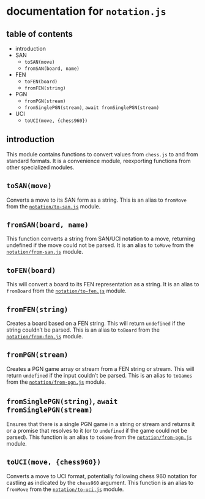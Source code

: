 documentation for `notation.js`
===

table of contents
---

- introduction
- SAN
  - `toSAN(move)`
  - `fromSAN(board, name)`
- FEN
  - `toFEN(board)`
  - `fromFEN(string)`
- PGN
  - `fromPGN(stream)`
  - `fromSinglePGN(stream)`, `await fromSinglePGN(stream)`
- UCI
  - `toUCI(move, {chess960})`

introduction
---

This module contains functions to convert values from `chess.js` to and from standard formats. It is a convenience module, reexporting functions from other specialized modules.

`toSAN(move)`
---

Converts a move to its SAN form as a string. This is an alias to `fromMove` from the [`notation/to-san.js`](notation/to-san.md) module.

`fromSAN(board, name)`
---

This function converts a string from SAN/UCI notation to a move, returning undefined if the move could not be parsed. It is an alias to `toMove` from the [`notation/from-san.js`](notation/from-san.md) module.

`toFEN(board)`
---

This will convert a board to its FEN representation as a string. It is an alias to `fromBoard` from the [`notation/to-fen.js`](notation/to-fen.md) module.

`fromFEN(string)`
---

Creates a board based on a FEN string. This will return `undefined` if the string couldn’t be parsed. This is an alias to `toBoard` from the [`notation/from-fen.js`](notation/from-fen.md) module.

`fromPGN(stream)`
---

Creates a PGN game array or stream from a FEN string or stream. This will return `undefined` if the input couldn’t be parsed. This is an alias to `toGames` from the [`notation/from-pgn.js`](notation/from-pgn.md) module.

`fromSinglePGN(string)`, `await fromSinglePGN(stream)`
---

Ensures that there is a single PGN game in a string or stream and returns it or a promise that resolves to it (or to `undefined` if the game could not be parsed). This function is an alias to `toGame` from the [`notation/from-pgn.js`](notation/from-pgn.md) module.

`toUCI(move, {chess960})`
---

Converts a move to UCI format, potentially following chess 960 notation for castling as indicated by the `chess960` argument. This function is an alias to `fromMove` from the [`notation/to-uci.js`](notation/to-uci.md) module.
